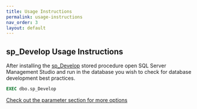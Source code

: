 ```yaml
---
title: Usage Instructions
permalink: usage-instructions
nav_order: 3
layout: default
---
```


## sp_Develop Usage Instructions

After installing the [sp_Develop](https://raw.githubusercontent.com/EmergentSoftware/SQL-Server-Assess/master/sp_Develop.sql) stored procedure open SQL Server Management Studio and run in the database you wish to check for database development best practices.

```sql
EXEC dbo.sp_Develop
```

[Check out the parameter section for more options](#sp_develop-parameter-explanations)
